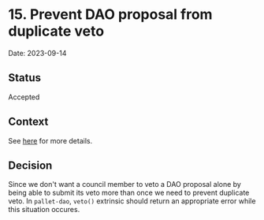 # 15. Prevent DAO proposal from duplicate veto

Date: 2023-09-14

## Status

Accepted

## Context

See [here](https://github.com/threefoldtech/tfchain/issues/858) for more details.

## Decision

Since we don't want a council member to veto a DAO proposal alone by being able to submit its veto more than once we need to prevent duplicate veto.
In `pallet-dao`, `veto()` extrinsic should return an appropriate error while this situation occures.
